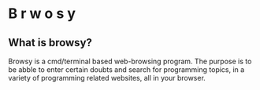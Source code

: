 # B r w o s y

## What is browsy?

Browsy is a cmd/terminal based web-browsing program. The purpose is to be abble to enter certain doubts
and search for programming topics, in a variety of programming related websites, all in your browser.
